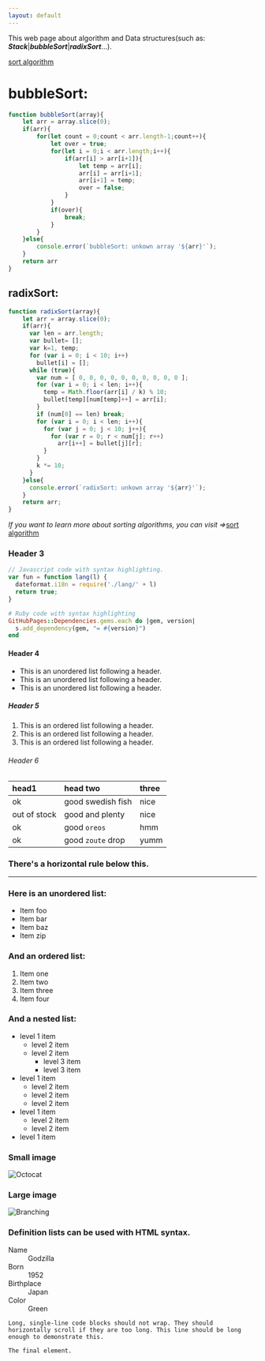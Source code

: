 ```yaml
---
layout: default
---
```


This web page about algorithm and Data structures(such as: _**Stack**_|_**bubbleSort**_|_**radixSort**_...).

[sort algorithm](https://iy88.github.io/javascript/sort "sort algorithm")

# bubbleSort:

```js
function bubbleSort(array){
    let arr = array.slice(0);
    if(arr){
        for(let count = 0;count < arr.length-1;count++){
            let over = true;
            for(let i = 0;i < arr.length;i++){
                if(arr[i] > arr[i+1]){
                    let temp = arr[i];
                    arr[i] = arr[i+1];
                    arr[i+1] = temp;
                    over = false;
                }
            }
            if(over){
                break;
            }
        }
    }else{
        console.error(`bubbleSort: unkown array '${arr}'`);
    }
    return arr
}
```

## radixSort:

```js
function radixSort(array){
    let arr = array.slice(0);
    if(arr){
      var len = arr.length;
      var bullet= [];
      var k=1, temp;
      for (var i = 0; i < 10; i++)
        bullet[i] = [];
      while (true){
        var num = [ 0, 0, 0, 0, 0, 0, 0, 0, 0, 0 ];
        for (var i = 0; i < len; i++){
          temp = Math.floor(arr[i] / k) % 10;
          bullet[temp][num[temp]++] = arr[i];
        }
        if (num[0] == len) break;
        for (var i = 0; i < len; i++){
          for (var j = 0; j < 10; j++){
            for (var r = 0; r < num[j]; r++)
              arr[i++] = bullet[j][r];
          }
        }
        k *= 10;
      }
    }else{
      console.error(`radixSort: unkown array '${arr}'`);
    }
    return arr;
}
```
_If you want to learn more about sorting algorithms, you can visit =>_[sort algorithm]("sort/sort.html")
### Header 3

```js
// Javascript code with syntax highlighting.
var fun = function lang(l) {
  dateformat.i18n = require('./lang/' + l)
  return true;
}
```

```ruby
# Ruby code with syntax highlighting
GitHubPages::Dependencies.gems.each do |gem, version|
  s.add_dependency(gem, "= #{version}")
end
```

#### Header 4

*   This is an unordered list following a header.
*   This is an unordered list following a header.
*   This is an unordered list following a header.

##### Header 5

1.  This is an ordered list following a header.
2.  This is an ordered list following a header.
3.  This is an ordered list following a header.

###### Header 6

| head1        | head two          | three |
|:-------------|:------------------|:------|
| ok           | good swedish fish | nice  |
| out of stock | good and plenty   | nice  |
| ok           | good `oreos`      | hmm   |
| ok           | good `zoute` drop | yumm  |

### There's a horizontal rule below this.

* * *

### Here is an unordered list:

*   Item foo
*   Item bar
*   Item baz
*   Item zip

### And an ordered list:

1.  Item one
1.  Item two
1.  Item three
1.  Item four

### And a nested list:

- level 1 item
  - level 2 item
  - level 2 item
    - level 3 item
    - level 3 item
- level 1 item
  - level 2 item
  - level 2 item
  - level 2 item
- level 1 item
  - level 2 item
  - level 2 item
- level 1 item

### Small image

![Octocat](https://github.githubassets.com/images/icons/emoji/octocat.png)

### Large image

![Branching](https://guides.github.com/activities/hello-world/branching.png)


### Definition lists can be used with HTML syntax.

<dl>
<dt>Name</dt>
<dd>Godzilla</dd>
<dt>Born</dt>
<dd>1952</dd>
<dt>Birthplace</dt>
<dd>Japan</dd>
<dt>Color</dt>
<dd>Green</dd>
</dl>

```
Long, single-line code blocks should not wrap. They should horizontally scroll if they are too long. This line should be long enough to demonstrate this.
```

```
The final element.
```